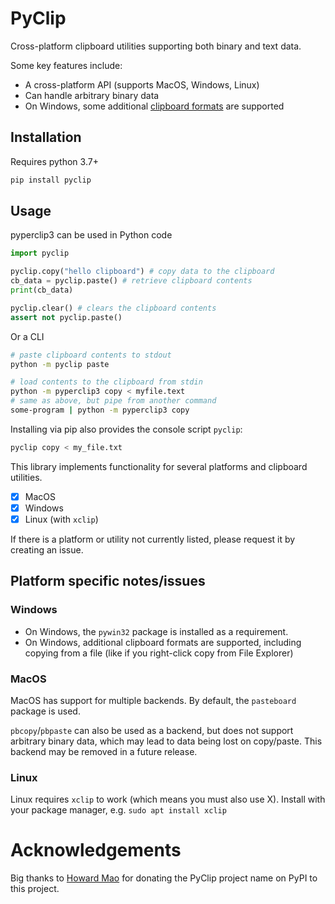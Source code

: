 # PyClip

Cross-platform clipboard utilities supporting both binary and text data.

Some key features include:

- A cross-platform API (supports MacOS, Windows, Linux)
- Can handle arbitrary binary data
- On Windows, some additional [clipboard formats](https://docs.microsoft.com/en-us/windows/win32/dataxchg/standard-clipboard-formats) 
are supported

## Installation

Requires python 3.7+

```bash
pip install pyclip
```

## Usage

pyperclip3 can be used in Python code
```python
import pyclip

pyclip.copy("hello clipboard") # copy data to the clipboard
cb_data = pyclip.paste() # retrieve clipboard contents 
print(cb_data)

pyclip.clear() # clears the clipboard contents
assert not pyclip.paste()
```

Or a CLI

```bash
# paste clipboard contents to stdout
python -m pyclip paste

# load contents to the clipboard from stdin
python -m pyperclip3 copy < myfile.text
# same as above, but pipe from another command
some-program | python -m pyperclip3 copy
```

Installing via pip also provides the console script `pyclip`:

```bash
pyclip copy < my_file.txt
```

This library implements functionality for several platforms and clipboard utilities. 

- [x] MacOS
- [x] Windows
- [x] Linux (with `xclip`)

If there is a platform or utility not currently listed, please request it by creating an issue.

## Platform specific notes/issues

### Windows

- On Windows, the `pywin32` package is installed as a requirement.
- On Windows, additional clipboard formats are supported, including copying from a file 
(like if you right-click copy from File Explorer)

### MacOS

MacOS has support for multiple backends. By default, the `pasteboard` package is used.

`pbcopy`/`pbpaste` can also be used as a backend, but does not support arbitrary binary data, which may lead to 
data being lost on copy/paste. This backend may be removed in a future release.

### Linux

Linux requires `xclip` to work (which means you must also use X). Install with your package manager, e.g. `sudo apt install xclip`

# Acknowledgements

Big thanks to [Howard Mao](https://github.com/zhemao) for donating the PyClip project name on PyPI to 
this project.